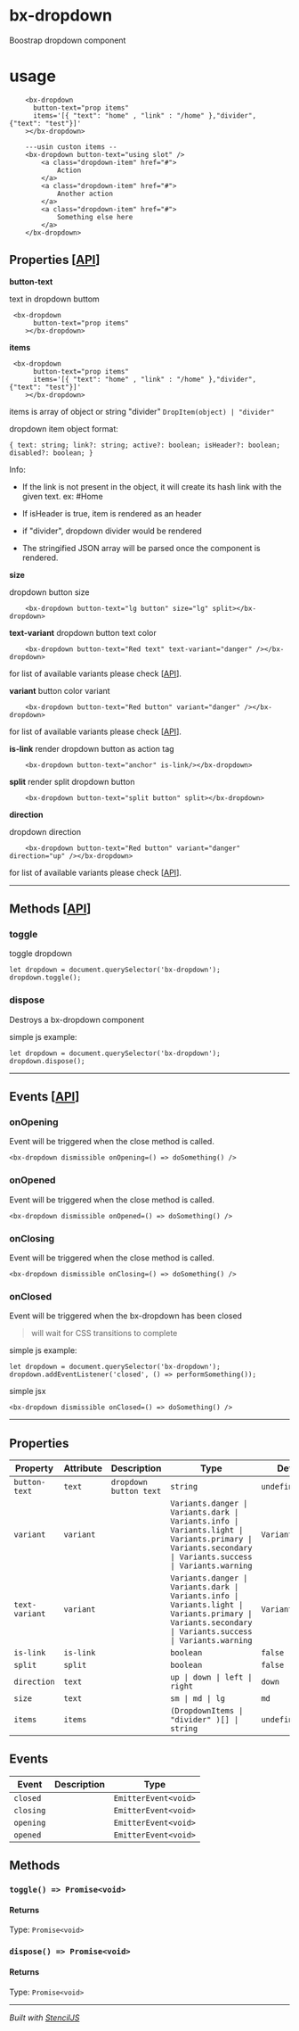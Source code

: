 # bx-dropdown

Boostrap dropdown component

# usage

```
    <bx-dropdown
      button-text="prop items"
      items='[{ "text": "home" , "link" : "/home" },"divider", {"text": "test"}]'
    ></bx-dropdown>

    ---usin custon items --
    <bx-dropdown button-text="using slot" />
        <a class="dropdown-item" href="#">
            Action
        </a>
        <a class="dropdown-item" href="#">
            Another action
        </a>
        <a class="dropdown-item" href="#">
            Something else here
        </a>
    </bx-dropdown>
```

## Properties [[API](#properties)]

**button-text**

text in dropdown buttom

```
 <bx-dropdown
      button-text="prop items"
    ></bx-dropdown>
```

**items**

```
 <bx-dropdown
      button-text="prop items"
      items='[{ "text": "home" , "link" : "/home" },"divider", {"text": "test"}]'
    ></bx-dropdown>
```

items is array of object or string "divider" `DropItem(object) | "divider"`

dropdown item object format:

`{ text: string; link?: string; active?: boolean; isHeader?: boolean; disabled?: boolean; }`

Info:

- If the link is not present in the object, it will create its hash link with the given text. ex: #Home

- If isHeader is true, item is rendered as an header

- if "divider", dropdown divider would be rendered

- The stringified JSON array will be parsed once the component is rendered.

**size**

dropdown button size

```
    <bx-dropdown button-text="lg button" size="lg" split></bx-dropdown>
```

**text-variant**
dropdown button text color

```
    <bx-dropdown button-text="Red text" text-variant="danger" /></bx-dropdown>
```

for list of available variants please check [[API](#properties)].

**variant**
button color variant

```
    <bx-dropdown button-text="Red button" variant="danger" /></bx-dropdown>
```

for list of available variants please check [[API](#properties)].

**is-link**
render dropdown button as action tag

```
    <bx-dropdown button-text="anchor" is-link/></bx-dropdown>
```

**split**
render split dropdown button

```
    <bx-dropdown button-text="split button" split></bx-dropdown>
```

**direction**

dropdown direction

```
    <bx-dropdown button-text="Red button" variant="danger" direction="up" /></bx-dropdown>
```

for list of available variants please check [[API](#properties)].

<hr>

## Methods [[API](#methods)]

### toggle

toggle dropdown

```
let dropdown = document.querySelector('bx-dropdown');
dropdown.toggle();
```

### dispose

Destroys a bx-dropdown component

simple js example:

```
let dropdown = document.querySelector('bx-dropdown');
dropdown.dispose();
```

<hr>

## Events [[API](#events)]

### onOpening

Event will be triggered when the close method is called.

```
<bx-dropdown dismissible onOpening=() => doSomething() />
```

### onOpened

Event will be triggered when the close method is called.

```
<bx-dropdown dismissible onOpened=() => doSomething() />
```

### onClosing

Event will be triggered when the close method is called.

```
<bx-dropdown dismissible onClosing=() => doSomething() />
```

### onClosed

Event will be triggered when the bx-dropdown has been closed

> will wait for CSS transitions to complete

simple js example:

```
let dropdown = document.querySelector('bx-dropdown');
dropdown.addEventListener('closed', () => performSomething());
```

simple jsx

```
<bx-dropdown dismissible onClosed=() => doSomething() />
```

<hr>

## Properties

| Property       | Attribute | Description            | Type                                                                                                                                                    | Default          |
| -------------- | --------- | ---------------------- | ------------------------------------------------------------------------------------------------------------------------------------------------------- | ---------------- |
| `button-text`  | `text`    | `dropdown button text` | `string`                                                                                                                                                | `undefined`      |
| `variant`      | `variant` |                        | `Variants.danger \| Variants.dark \| Variants.info \| Variants.light \| Variants.primary \| Variants.secondary \| Variants.success \| Variants.warning` | `Variants.light` |
| `text-variant` | `variant` |                        | `Variants.danger \| Variants.dark \| Variants.info \| Variants.light \| Variants.primary \| Variants.secondary \| Variants.success \| Variants.warning` | `Variants.light` |
| `is-link`      | `is-link` |                        | `boolean`                                                                                                                                               | `false`          |
| `split`        | `split`   |                        | `boolean`                                                                                                                                               | `false`          |
| `direction`    | `text`    |                        | `up \| down \| left \| right`                                                                                                                           | `down`           |
| `size`         | `text`    |                        | `sm \| md \| lg`                                                                                                                                        | `md`             |
| `items`        | `items`   |                        | `(DropdownItems \| "divider" )[] \| string`                                                                                                             | `undefined`      |

## Events

| Event     | Description | Type                 |
| --------- | ----------- | -------------------- |
| `closed`  |             | `EmitterEvent<void>` |
| `closing` |             | `EmitterEvent<void>` |
| `opening` |             | `EmitterEvent<void>` |
| `opened`  |             | `EmitterEvent<void>` |

## Methods

### `toggle() => Promise<void>`

#### Returns

Type: `Promise<void>`

### `dispose() => Promise<void>`

#### Returns

Type: `Promise<void>`

---

_Built with [StencilJS](https://stenciljs.com/)_
